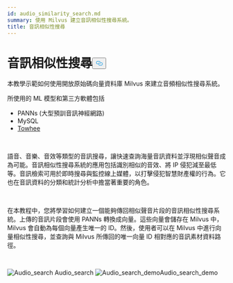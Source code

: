 ```yaml
---
id: audio_similarity_search.md
summary: 使用 Milvus 建立音訊相似性搜尋系統。
title: 音訊相似性搜尋
---
```

<h1 id="Audio-Similarity-Search" class="common-anchor-header">音訊相似性搜尋<button data-href="#Audio-Similarity-Search" class="anchor-icon" translate="no">
      <svg translate="no"
        aria-hidden="true"
        focusable="false"
        height="20"
        version="1.1"
        viewBox="0 0 16 16"
        width="16"
      >
        <path
          fill="#0092E4"
          fill-rule="evenodd"
          d="M4 9h1v1H4c-1.5 0-3-1.69-3-3.5S2.55 3 4 3h4c1.45 0 3 1.69 3 3.5 0 1.41-.91 2.72-2 3.25V8.59c.58-.45 1-1.27 1-2.09C10 5.22 8.98 4 8 4H4c-.98 0-2 1.22-2 2.5S3 9 4 9zm9-3h-1v1h1c1 0 2 1.22 2 2.5S13.98 12 13 12H9c-.98 0-2-1.22-2-2.5 0-.83.42-1.64 1-2.09V6.25c-1.09.53-2 1.84-2 3.25C6 11.31 7.55 13 9 13h4c1.45 0 3-1.69 3-3.5S14.5 6 13 6z"
        ></path>
      </svg>
    </button></h1><p>本教學示範如何使用開放原始碼向量資料庫 Milvus 來建立音頻相似性搜尋系統。</p>
<p>所使用的 ML 模型和第三方軟體包括</p>
<ul>
<li>PANNs (大型預訓音訊神經網路)</li>
<li>MySQL</li>
<li><a href="https://towhee.io/">Towhee</a></li>
</ul>
<p></br></p>
<p>語音、音樂、音效等類型的音訊搜尋，讓快速查詢海量音訊資料並浮現相似聲音成為可能。音訊相似性搜尋系統的應用包括識別相似的音效、將 IP 侵犯減至最低等。音訊檢索可用於即時搜尋與監控線上媒體，以打擊侵犯智慧財產權的行為。它也在音訊資料的分類和統計分析中擔當著重要的角色。</p>
<p></br></p>
<p>在本教程中，您將學習如何建立一個能夠傳回相似聲音片段的音訊相似性搜尋系統。上傳的音訊片段會使用 PANNs 轉換成向量。這些向量會儲存在 Milvus 中，Milvus 會自動為每個向量產生唯一的 ID。然後，使用者可以在 Milvus 中進行向量相似性搜尋，並查詢與 Milvus 所傳回的唯一向量 ID 相對應的音訊素材資料路徑。</p>
<p><br/></p>
<p>
  
   <span class="img-wrapper"> <img translate="no" src="/docs/v2.6.x/assets/audio_search.png" alt="Audio_search" class="doc-image" id="audio_search" />
   </span> <span class="img-wrapper"> <span>Audio_search</span> </span> <span class="img-wrapper"> <img translate="no" src="/docs/v2.6.x/assets/audio_search_demo.png" alt="Audio_search_demo" class="doc-image" id="audio_search_demo" /><span>Audio_search_demo</span> </span></p>
